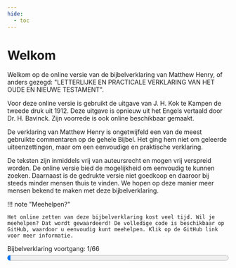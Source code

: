 ```yaml
---
hide:
  - toc
---
```


# Welkom

Welkom op de online versie van de bijbelverklaring van Matthew Henry, of anders gezegd: "LETTERLIJKE EN PRACTICALE VERKLARING VAN HET OUDE EN NIEUWE TESTAMENT".

Voor deze online versie is gebruikt de uitgave van J. H. Kok te Kampen de tweede druk uit 1912. Deze uitgave is opnieuw uit het Engels vertaald door Dr. H. Bavinck. Zijn voorrede is ook online beschikbaar gemaakt.

De verklaring van Matthew Henry is ongetwijfeld een van de meest gebruikte commentaren op de gehele Bijbel.
Het ging hem niet om geleerde uiteenzettingen, maar om een eenvoudige en praktische verklaring.

De teksten zijn inmiddels vrij van auteursrecht en mogen vrij verspreid worden. De online versie bied de mogelijkheid om eenvoudig te kunnen zoeken. Daarnaast is de gedrukte versie niet goedkoop en daaroor bij steeds minder mensen thuis te vinden. We hopen op deze manier meer mensen bekend te maken met deze bijbelverklaring. 


!!! note "Meehelpen?"

    Het online zetten van deze bijbelverklaring kost veel tijd. Wil je meehelpen? Dat wordt gewaardeerd! De volledige code is beschikbaar op GitHub, waardoor u eenvoudig kunt meehelpen. Klik op de GitHub link voor meer informatie. 

<label for="file">Bijbelverklaring voortgang: 1/66</label>
<progress id="file" value="1" max="66" style="width:100%; height:25px;"></progress>
